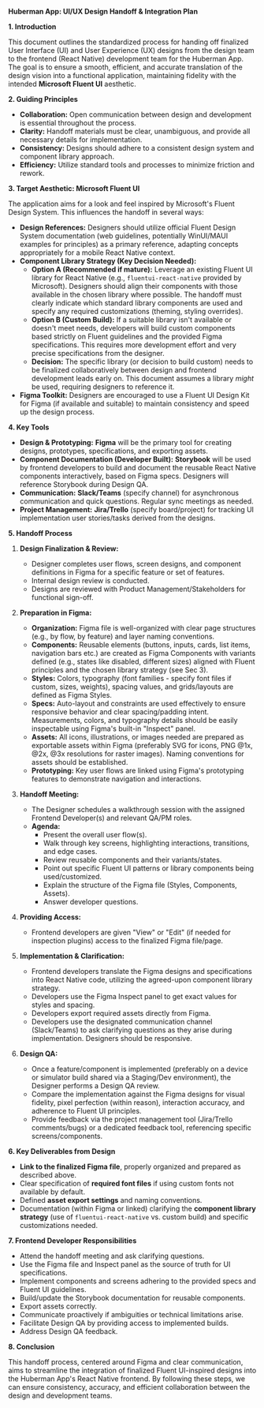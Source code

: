 
**Huberman App: UI/UX Design Handoff & Integration Plan**

**1. Introduction**

This document outlines the standardized process for handing off finalized User Interface (UI) and User Experience (UX) designs from the design team to the frontend (React Native) development team for the Huberman App. The goal is to ensure a smooth, efficient, and accurate translation of the design vision into a functional application, maintaining fidelity with the intended **Microsoft Fluent UI** aesthetic.

**2. Guiding Principles**

*   **Collaboration:** Open communication between design and development is essential throughout the process.
*   **Clarity:** Handoff materials must be clear, unambiguous, and provide all necessary details for implementation.
*   **Consistency:** Designs should adhere to a consistent design system and component library approach.
*   **Efficiency:** Utilize standard tools and processes to minimize friction and rework.

**3. Target Aesthetic: Microsoft Fluent UI**

The application aims for a look and feel inspired by Microsoft's Fluent Design System. This influences the handoff in several ways:

*   **Design References:** Designers should utilize official Fluent Design System documentation (web guidelines, potentially WinUI/MAUI examples for principles) as a primary reference, adapting concepts appropriately for a mobile React Native context.
*   **Component Library Strategy (Key Decision Needed):**
    *   **Option A (Recommended if mature):** Leverage an existing Fluent UI library for React Native (e.g., `fluentui-react-native` provided by Microsoft). Designers should align their components with those available in the chosen library where possible. The handoff must clearly indicate which standard library components are used and specify any required customizations (theming, styling overrides).
    *   **Option B (Custom Build):** If a suitable library isn't available or doesn't meet needs, developers will build custom components based strictly on Fluent guidelines and the provided Figma specifications. This requires more development effort and very precise specifications from the designer.
    *   **Decision:** The specific library (or decision to build custom) needs to be finalized collaboratively between design and frontend development leads early on. This document assumes a library *might* be used, requiring designers to reference it.
*   **Figma Toolkit:** Designers are encouraged to use a Fluent UI Design Kit for Figma (if available and suitable) to maintain consistency and speed up the design process.

**4. Key Tools**

*   **Design & Prototyping:** **Figma** will be the primary tool for creating designs, prototypes, specifications, and exporting assets.
*   **Component Documentation (Developer Built):** **Storybook** will be used by frontend developers to build and document the reusable React Native components interactively, based on Figma specs. Designers will reference Storybook during Design QA.
*   **Communication:** **Slack/Teams** (specify channel) for asynchronous communication and quick questions. Regular sync meetings as needed.
*   **Project Management:** **Jira/Trello** (specify board/project) for tracking UI implementation user stories/tasks derived from the designs.

**5. Handoff Process**

1.  **Design Finalization & Review:**
    *   Designer completes user flows, screen designs, and component definitions in Figma for a specific feature or set of features.
    *   Internal design review is conducted.
    *   Designs are reviewed with Product Management/Stakeholders for functional sign-off.

2.  **Preparation in Figma:**
    *   **Organization:** Figma file is well-organized with clear page structures (e.g., by flow, by feature) and layer naming conventions.
    *   **Components:** Reusable elements (buttons, inputs, cards, list items, navigation bars etc.) are created as Figma Components with variants defined (e.g., states like disabled, different sizes) aligned with Fluent principles and the chosen library strategy (see Sec 3).
    *   **Styles:** Colors, typography (font families - specify font files if custom, sizes, weights), spacing values, and grids/layouts are defined as Figma Styles.
    *   **Specs:** Auto-layout and constraints are used effectively to ensure responsive behavior and clear spacing/padding intent. Measurements, colors, and typography details should be easily inspectable using Figma's built-in "Inspect" panel.
    *   **Assets:** All icons, illustrations, or images needed are prepared as exportable assets within Figma (preferably SVG for icons, PNG @1x, @2x, @3x resolutions for raster images). Naming conventions for assets should be established.
    *   **Prototyping:** Key user flows are linked using Figma's prototyping features to demonstrate navigation and interactions.

3.  **Handoff Meeting:**
    *   The Designer schedules a walkthrough session with the assigned Frontend Developer(s) and relevant QA/PM roles.
    *   **Agenda:**
        *   Present the overall user flow(s).
        *   Walk through key screens, highlighting interactions, transitions, and edge cases.
        *   Review reusable components and their variants/states.
        *   Point out specific Fluent UI patterns or library components being used/customized.
        *   Explain the structure of the Figma file (Styles, Components, Assets).
        *   Answer developer questions.

4.  **Providing Access:**
    *   Frontend developers are given "View" or "Edit" (if needed for inspection plugins) access to the finalized Figma file/page.

5.  **Implementation & Clarification:**
    *   Frontend developers translate the Figma designs and specifications into React Native code, utilizing the agreed-upon component library strategy.
    *   Developers use the Figma Inspect panel to get exact values for styles and spacing.
    *   Developers export required assets directly from Figma.
    *   Developers use the designated communication channel (Slack/Teams) to ask clarifying questions as they arise during implementation. Designers should be responsive.

6.  **Design QA:**
    *   Once a feature/component is implemented (preferably on a device or simulator build shared via a Staging/Dev environment), the Designer performs a Design QA review.
    *   Compare the implementation against the Figma designs for visual fidelity, pixel perfection (within reason), interaction accuracy, and adherence to Fluent UI principles.
    *   Provide feedback via the project management tool (Jira/Trello comments/bugs) or a dedicated feedback tool, referencing specific screens/components.

**6. Key Deliverables from Design**

*   **Link to the finalized Figma file**, properly organized and prepared as described above.
*   Clear specification of **required font files** if using custom fonts not available by default.
*   Defined **asset export settings** and naming conventions.
*   Documentation (within Figma or linked) clarifying the **component library strategy** (use of `fluentui-react-native` vs. custom build) and specific customizations needed.

**7. Frontend Developer Responsibilities**

*   Attend the handoff meeting and ask clarifying questions.
*   Use the Figma file and Inspect panel as the source of truth for UI specifications.
*   Implement components and screens adhering to the provided specs and Fluent UI guidelines.
*   Build/update the Storybook documentation for reusable components.
*   Export assets correctly.
*   Communicate proactively if ambiguities or technical limitations arise.
*   Facilitate Design QA by providing access to implemented builds.
*   Address Design QA feedback.

**8. Conclusion**

This handoff process, centered around Figma and clear communication, aims to streamline the integration of finalized Fluent UI-inspired designs into the Huberman App's React Native frontend. By following these steps, we can ensure consistency, accuracy, and efficient collaboration between the design and development teams.
